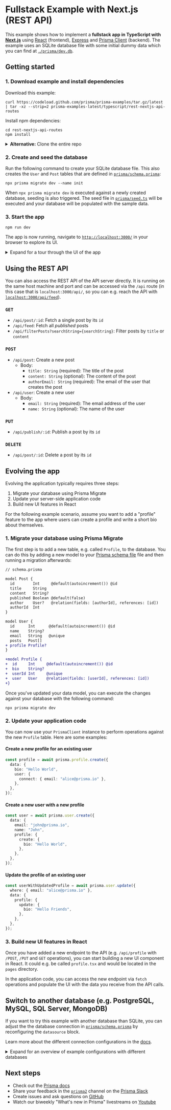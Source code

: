 # Fullstack Example with Next.js (REST API)

This example shows how to implement a **fullstack app in TypeScript with [Next.js](https://nextjs.org/)** using [React](https://reactjs.org/) (frontend), [Express](https://expressjs.com/) and [Prisma Client](https://www.prisma.io/docs/reference/tools-and-interfaces/prisma-client) (backend). The example uses an SQLite database file with some initial dummy data which you can find at [`./prisma/dev.db`](./prisma/dev.db).

## Getting started

### 1. Download example and install dependencies

Download this example:

```
curl https://codeload.github.com/prisma/prisma-examples/tar.gz/latest | tar -xz --strip=2 prisma-examples-latest/typescript/rest-nextjs-api-routes
```

Install npm dependencies:

```
cd rest-nextjs-api-routes
npm install
```

<details><summary><strong>Alternative:</strong> Clone the entire repo</summary>

Clone this repository:

```
git clone git@github.com:prisma/prisma-examples.git --depth=1
```

Install npm dependencies:

```
cd prisma-examples/typescript/rest-nextjs-api-routes
npm install
```

</details>

### 2. Create and seed the database

Run the following command to create your SQLite database file. This also creates the `User` and `Post` tables that are defined in [`prisma/schema.prisma`](./prisma/schema.prisma):

```
npx prisma migrate dev --name init
```

When `npx prisma migrate dev` is executed against a newly created database, seeding is also triggered. The seed file in [`prisma/seed.ts`](./prisma/seed.ts) will be executed and your database will be populated with the sample data.


### 3. Start the app

```
npm run dev
```

The app is now running, navigate to [`http://localhost:3000/`](http://localhost:3000/) in your browser to explore its UI.

<details><summary>Expand for a tour through the UI of the app</summary>

<br />

**Blog** (located in [`./pages/index.tsx`](./pages/index.tsx))

![](https://imgur.com/eepbOUO.png)

**Signup** (located in [`./pages/signup.tsx`](./pages/signup.tsx))

![](https://imgur.com/iE6OaBI.png)

**Create post (draft)** (located in [`./pages/create.tsx`](./pages/create.tsx))

![](https://imgur.com/olCWRNv.png)

**Drafts** (located in [`./pages/drafts.tsx`](./pages/drafts.tsx))

![](https://imgur.com/PSMzhcd.png)

**View post** (located in [`./pages/p/[id].tsx`](./pages/p/[id].tsx)) (delete or publish here)

![](https://imgur.com/zS1B11O.png)

</details>

## Using the REST API

You can also access the REST API of the API server directly. It is running on the same host machine and port and can be accessed via the `/api` route (in this case that is `localhost:3000/api/`, so you can e.g. reach the API with [`localhost:3000/api/feed`](http://localhost:3000/api/feed)).

### `GET`

- `/api/post/:id`: Fetch a single post by its `id`
- `/api/feed`: Fetch all _published_ posts
- `/api/filterPosts?searchString={searchString}`: Filter posts by `title` or `content`

### `POST`

- `/api/post`: Create a new post
  - Body:
    - `title: String` (required): The title of the post
    - `content: String` (optional): The content of the post
    - `authorEmail: String` (required): The email of the user that creates the post
- `/api/user`: Create a new user
  - Body:
    - `email: String` (required): The email address of the user
    - `name: String` (optional): The name of the user

### `PUT`

- `/api/publish/:id`: Publish a post by its `id`

### `DELETE`
  
- `/api/post/:id`: Delete a post by its `id`

## Evolving the app

Evolving the application typically requires three steps:

1. Migrate your database using Prisma Migrate
1. Update your server-side application code
1. Build new UI features in React

For the following example scenario, assume you want to add a "profile" feature to the app where users can create a profile and write a short bio about themselves.

### 1. Migrate your database using Prisma Migrate

The first step is to add a new table, e.g. called `Profile`, to the database. You can do this by adding a new model to your [Prisma schema file](./prisma/schema.prisma) file and then running a migration afterwards:

```diff
// schema.prisma

model Post {
  id        Int     @default(autoincrement()) @id
  title     String
  content   String?
  published Boolean @default(false)
  author    User?   @relation(fields: [authorId], references: [id])
  authorId  Int
}

model User {
  id      Int      @default(autoincrement()) @id 
  name    String? 
  email   String   @unique
  posts   Post[]
+ profile Profile?
}

+model Profile {
+  id     Int     @default(autoincrement()) @id
+  bio    String?
+  userId Int     @unique
+  user   User    @relation(fields: [userId], references: [id])
+}
```

Once you've updated your data model, you can execute the changes against your database with the following command:

```
npx prisma migrate dev
```

### 2. Update your application code

You can now use your `PrismaClient` instance to perform operations against the new `Profile` table. Here are some examples:

#### Create a new profile for an existing user

```ts
const profile = await prisma.profile.create({
  data: {
    bio: "Hello World",
    user: {
      connect: { email: "alice@prisma.io" },
    },
  },
});
```

#### Create a new user with a new profile

```ts
const user = await prisma.user.create({
  data: {
    email: "john@prisma.io",
    name: "John",
    profile: {
      create: {
        bio: "Hello World",
      },
    },
  },
});
```

#### Update the profile of an existing user

```ts
const userWithUpdatedProfile = await prisma.user.update({
  where: { email: "alice@prisma.io" },
  data: {
    profile: {
      update: {
        bio: "Hello Friends",
      },
    },
  },
});
```


### 3. Build new UI features in React

Once you have added a new endpoint to the API (e.g. `/api/profile` with `/POST`, `/PUT` and `GET` operations), you can start building a new UI component in React. It could e.g. be called `profile.tsx` and would be located in the `pages` directory.

In the application code, you can access the new endpoint via `fetch` operations and populate the UI with the data you receive from the API calls.


## Switch to another database (e.g. PostgreSQL, MySQL, SQL Server, MongoDB)

If you want to try this example with another database than SQLite, you can adjust the the database connection in [`prisma/schema.prisma`](./prisma/schema.prisma) by reconfiguring the `datasource` block. 

Learn more about the different connection configurations in the [docs](https://www.prisma.io/docs/reference/database-reference/connection-urls).

<details><summary>Expand for an overview of example configurations with different databases</summary>

### PostgreSQL

For PostgreSQL, the connection URL has the following structure:

```prisma
datasource db {
  provider = "postgresql"
  url      = "postgresql://USER:PASSWORD@HOST:PORT/DATABASE?schema=SCHEMA"
}
```

Here is an example connection string with a local PostgreSQL database:

```prisma
datasource db {
  provider = "postgresql"
  url      = "postgresql://janedoe:mypassword@localhost:5432/notesapi?schema=public"
}
```

### MySQL

For MySQL, the connection URL has the following structure:

```prisma
datasource db {
  provider = "mysql"
  url      = "mysql://USER:PASSWORD@HOST:PORT/DATABASE"
}
```

Here is an example connection string with a local MySQL database:

```prisma
datasource db {
  provider = "mysql"
  url      = "mysql://janedoe:mypassword@localhost:3306/notesapi"
}
```

### Microsoft SQL Server

Here is an example connection string with a local Microsoft SQL Server database:

```prisma
datasource db {
  provider = "sqlserver"
  url      = "sqlserver://localhost:1433;initial catalog=sample;user=sa;password=mypassword;"
}
```

### MongoDB

Here is an example connection string with a local MongoDB database:

```prisma
datasource db {
  provider = "mongodb"
  url      = "mongodb://USERNAME:PASSWORD@HOST/DATABASE?authSource=admin&retryWrites=true&w=majority"
}
```
Because MongoDB is currently in [Preview](https://www.prisma.io/docs/about/releases#preview), you need to specify the `previewFeatures` on your `generator` block:

```
generator client {
  provider        = "prisma-client-js"
  previewFeatures = ["mongodb"]
}
```
</details>

## Next steps

- Check out the [Prisma docs](https://www.prisma.io/docs)
- Share your feedback in the [`prisma2`](https://prisma.slack.com/messages/CKQTGR6T0/) channel on the [Prisma Slack](https://slack.prisma.io/)
- Create issues and ask questions on [GitHub](https://github.com/prisma/prisma/)
- Watch our biweekly "What's new in Prisma" livestreams on [Youtube](https://www.youtube.com/channel/UCptAHlN1gdwD89tFM3ENb6w)
